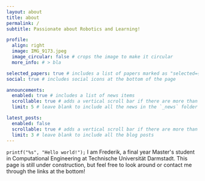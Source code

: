 ```yaml
---
layout: about
title: about
permalink: /
subtitle: Passionate about Robotics and Learning!

profile:
  align: right
  image: IMG_9173.jpeg
  image_circular: false # crops the image to make it circular
  more_info: # > bla

selected_papers: true # includes a list of papers marked as "selected={true}"
social: true # includes social icons at the bottom of the page

announcements:
  enabled: true # includes a list of news items
  scrollable: true # adds a vertical scroll bar if there are more than 3 news items
  limit: 5 # leave blank to include all the news in the `_news` folder

latest_posts:
  enabled: false
  scrollable: true # adds a vertical scroll bar if there are more than 3 new posts items
  limit: 3 # leave blank to include all the blog posts
---
```


`printf("%s", "Hello world!");` I am Frederik, a final year Master's student in Computational Engineering at Technische Universität Darmstadt. This page is still under construction, but feel free to look around or contact me through the links at the bottom!
